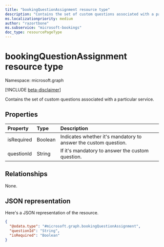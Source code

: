 ```yaml
---
title: "bookingQuestionAssignment resource type"
description: "Contains the set of custom questions associated with a particular service."
ms.localizationpriority: medium
author: "razortbone"
ms.subservice: "microsoft-bookings"
doc_type: resourcePageType
---
```


# bookingQuestionAssignment resource type

Namespace: microsoft.graph

[!INCLUDE [beta-disclaimer](../../includes/beta-disclaimer.md)]

Contains the set of custom questions associated with a particular service.

## Properties
|Property|Type|Description|
|:---|:---|:---|
|isRequired|Boolean|Indicates whether it's mandatory to answer the custom question. |
|questionId|String|If it's mandatory to answer the custom question. |

## Relationships
None.

## JSON representation
Here's a JSON representation of the resource.
<!-- {
  "blockType": "resource",
  "@odata.type": "microsoft.graph.bookingQuestionAssignment"
}
-->
``` json
{
  "@odata.type": "#microsoft.graph.bookingQuestionAssignment",
  "questionId": "String",
  "isRequired": "Boolean"
}
```

